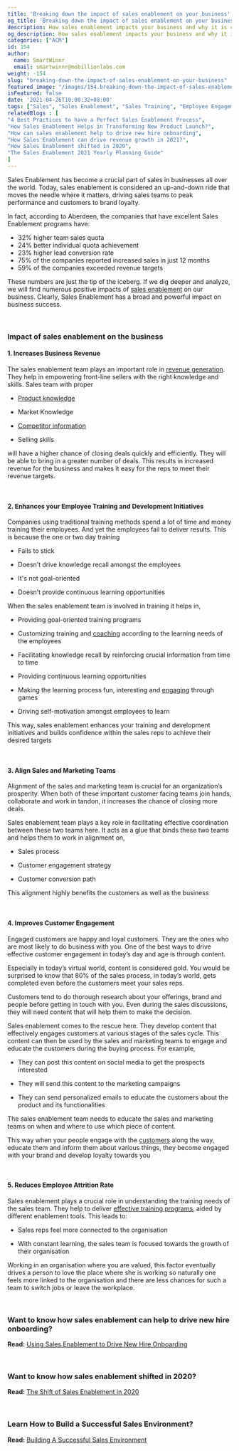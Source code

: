 ```yaml
---
title: 'Breaking down the impact of sales enablement on your business'
og_title: 'Breaking down the impact of sales enablement on your business'
description: How sales enablement impacts your business and why it is crucial for an organization and factors that lead to increased business revenue
og_description: How sales enablement impacts your business and why it is crucial for an organization and factors that lead to increased business revenue
categories: ["ACM"]
id: 154
author:
  name: SmartWinnr
  email: smartwinnr@mobillionlabs.com
weight: -154
slug: "breaking-down-the-impact-of-sales-enablement-on-your-business"
featured_image: "/images/154.breaking-down-the-impact-of-sales-enablement-on-your-business.jpeg"
isFeatured: false
date: '2021-04-26T10:00:32+08:00'
tags: ["Sales", "Sales Enablement", "Sales Training", "Employee Engagement"]
relatedBlogs : [
"4 Best Practices to have a Perfect Sales Enablement Process",
"How Sales Enablement Helps in Transforming New Product Launch?",   
"How can sales enablement help to drive new hire onboarding",
"How Sales Enablement can drive revenue growth in 2021?",
"How Sales Enablement shifted in 2020",
"The Sales Enablement 2021 Yearly Planning Guide"
]
---
```

  

Sales Enablement has become a crucial part of sales in businesses all over the world. Today, sales enablement is considered an up-and-down ride that moves the needle where it matters, driving sales teams to peak performance and customers to brand loyalty.

<div class="ml_special_div_blog ml-margin-bottom10">
  <div class="ml_special_div_blog_content ml-margin-top10 ml-margin-bottom10">
    <p>
      In fact, according to Aberdeen, the companies that have excellent Sales Enablement programs have:
      <ul>
        <li>  32% higher team sales quota</li>
        <li>  24% better individual quota achievement</li>
        <li>  23% higher lead conversion rate</li>
        <li>  75% of the companies reported increased sales in just 12 months</li>
        <li> 59% of the companies exceeded revenue targets</li>
      </ul>
   </p>
  </div>  
</div>


These numbers are just the tip of the iceberg. If we dig deeper and analyze, we will find numerous positive impacts of [sales enablement](https://www.smartwinnr.com/post/4-best-practices-to-have-a-perfect-sales-enablement-process/) on our business. Clearly, Sales Enablement has a broad and powerful impact on business success.


<br>

### **Impact of sales enablement on the business**

#### **1. Increases Business Revenue**
    

The sales enablement team plays an important role in [revenue generation](https://www.smartwinnr.com/post/how-sales-enablement-can-drive-revenue-growth-in-2021/). They help in empowering front-line sellers with the right knowledge and skills. Sales team with proper

-   [Product knowledge](https://www.smartwinnr.com/post/does-good-product-knowledge-help-sales-teams-to-sell-effectively/)
    
-   Market Knowledge
    
-   [Competitor information](https://www.smartwinnr.com/post/how-to-gather-competitive-intelligence-from-the-field/)
    
-   Selling skills
    

will have a higher chance of closing deals quickly and efficiently. They will be able to bring in a greater number of deals. This results in increased revenue for the business and makes it easy for the reps to meet their revenue targets.

<br>

#### **2. Enhances your Employee Training and Development Initiatives**
    

Companies using traditional training methods spend a lot of time and money training their employees. And yet the employees fail to deliver results. This is because the one or two day training

-   Fails to stick
    
-   Doesn’t drive knowledge recall amongst the employees
    
-   It's not goal-oriented
    
-   Doesn’t provide continuous learning opportunities
    

  

When the sales enablement team is involved in training it helps in,

-   Providing goal-oriented training programs
    
-   Customizing training and [coaching](https://www.smartwinnr.com/post/best-practices-to-drive-video-coaching/) according to the learning needs of the employees
    
-   Facilitating knowledge recall by reinforcing crucial information from time to time
    
-   Providing continuous learning opportunities
    
-   Making the learning process fun, interesting and [engaging](https://www.smartwinnr.com/post/gamification-and-employee-engagement/) through games
    
-   Driving self-motivation amongst employees to learn
    

  

This way, sales enablement enhances your training and development initiatives and builds confidence within the sales reps to achieve their desired targets

<br>

#### **3. Align Sales and Marketing Teams**

Alignment of the sales and marketing team is crucial for an organization’s prosperity. When both of these important customer facing teams join hands, collaborate and work in tandon, it increases the chance of closing more deals.

  

Sales enablement team plays a key role in facilitating effective coordination between these two teams here. It acts as a glue that binds these two teams and helps them to work in alignment on,

-   Sales process
    
-   Customer engagement strategy
    
-   Customer conversion path
    

This alignment highly benefits the customers as well as the business

<br>

#### **4. Improves Customer Engagement**
    

Engaged customers are happy and loyal customers. They are the ones who are most likely to do business with you. One of the best ways to drive effective customer engagement in today’s day and age is through content.

<div class="ml_special_div_blog ml-margin-bottom10">
  <div class="ml_special_div_blog_content ml-margin-top10 ml-margin-bottom10">
    <p>
    Especially in today’s virtual world, content is considered gold. You would be surprised to know that 80% of the sales process, in today’s world, gets completed even before the customers meet your sales reps.
       </p>
  </div>  
</div>

Customers tend to do thorough research about your offerings, brand and people before getting in touch with you. Even during the sales discussions, they will need content that will help them to make the decision.

  

Sales enablement comes to the rescue here. They develop content that effectively engages customers at various stages of the sales cycle. This content can then be used by the sales and marketing teams to engage and educate the customers during the buying process. For example,

-   They can post this content on social media to get the prospects interested
    
-   They will send this content to the marketing campaigns
    
-   They can send personalized emails to educate the customers about the product and its functionalities
    

The sales enablement team needs to educate the sales and marketing teams on when and where to use which piece of content.

  

This way when your people engage with the [customers](https://www.smartwinnr.com/post/best-ways-to-capture-feedback-from-the-customers/) along the way, educate them and inform them about various things, they become engaged with your brand and develop loyalty towards you

<br> 

#### **5. Reduces Employee Attrition Rate**
    

Sales enablement plays a crucial role in understanding the training needs of the sales team. They help to deliver [effective training programs](https://www.smartwinnr.com/post/6-buyer-personas-and-how-to-train-your-team-to-sell/), aided by different enablement tools. This leads to:

-   Sales reps feel more connected to the organisation
    
-   With constant learning, the sales team is focused towards the growth of their organisation
    

Working in an organisation where you are valued, this factor eventually drives a person to love the place where she is working so naturally one feels more linked to the organisation and there are less chances for such a team to switch jobs or leave the workplace.

<br>


### **Want to know how sales enablement can help to drive new hire onboarding?**

**Read:** [Using Sales Enablement to Drive New Hire Onboarding](https://www.smartwinnr.com/post/how-can-sales-enablement-help-to-drive-new-hire-onboarding/)

  
<br>  

### **Want to know how sales enablement shifted in 2020?**
**Read:** [The Shift of Sales Enablement in 2020](https://www.smartwinnr.com/post/sales-enablement-part-1-how-sales-enablement-shifted-in-2020/)

<br>

### **Learn How to Build a Successful Sales Environment?**

**Read:** [Building A Successful Sales Environment](https://www.smartwinnr.com/post/how-to-build-a-successful-sales-environment/)
